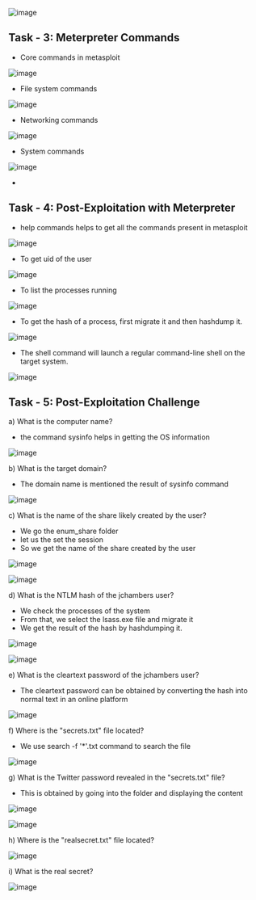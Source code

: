 

![image](https://github.com/Akhilkj123/Cyber-Security/assets/65653010/7d0a895b-7db9-475d-b5c8-03dbcd526b85)

## Task - 3: Meterpreter Commands 
- Core commands in metasploit

![image](https://github.com/Akhilkj123/Cyber-Security/assets/65653010/e3d07955-5041-42aa-841e-2e868db38777)

- File system commands

![image](https://github.com/Akhilkj123/Cyber-Security/assets/65653010/4103c023-ad20-48bc-a493-c179258fe581)

- Networking commands

![image](https://github.com/Akhilkj123/Cyber-Security/assets/65653010/a0a9a816-0a6e-444e-8eff-5658243a852b)

- System commands

![image](https://github.com/Akhilkj123/Cyber-Security/assets/65653010/cb3482a7-9e3b-477f-8602-dff367e94327)

- 
## Task - 4: Post-Exploitation with Meterpreter
- help commands helps to get all the commands present in metasploit

![image](https://github.com/Akhilkj123/Cyber-Security/assets/65653010/a9665a4b-2f3a-4d0b-9783-5c08cb425811)

- To get uid of the user

![image](https://github.com/Akhilkj123/Cyber-Security/assets/65653010/d86b4e20-f76a-4543-a9a9-81273c8e4144)

- To list the processes running

![image](https://github.com/Akhilkj123/Cyber-Security/assets/65653010/78771ed4-f6a7-4b92-aa27-8cee3c5dc9e2)

- To get the hash of a process, first migrate it and then hashdump it.

![image](https://github.com/Akhilkj123/Cyber-Security/assets/65653010/d3eaec09-1471-4f2d-b1ea-f91b0057ee37)

- The shell command will launch a regular command-line shell on the target system.

![image](https://github.com/Akhilkj123/Cyber-Security/assets/65653010/2a38bffb-96b9-47b3-9ac3-f0157c51b7af)


## Task - 5: Post-Exploitation Challenge
a) What is the computer name?

- the command sysinfo helps in getting the OS information 

![image](https://github.com/Akhilkj123/Cyber-Security/assets/65653010/3471c8f6-ccd2-42f9-953f-8fd2051348b5)

b) What is the target domain?
- The domain name is mentioned the result of sysinfo command

![image](https://github.com/Akhilkj123/Cyber-Security/assets/65653010/4e08abaa-e6fa-49ab-b5d4-c6e4521910f4)

c) What is the name of the share likely created by the user?

- We go the enum_share folder
- let us the set the session
- So we get the name of the share created by the user  

![image](https://github.com/Akhilkj123/Cyber-Security/assets/65653010/2b52d347-47c8-487b-bdfe-19bd1ad99b36)

![image](https://github.com/Akhilkj123/Cyber-Security/assets/65653010/1afa3c5b-57df-475c-9d1f-4d4edb6aebf2)

d) What is the NTLM hash of the jchambers user?
- We check the processes of the system
- From that, we select the lsass.exe file and migrate it 
- We get the result of the hash by hashdumping it.

![image](https://github.com/Akhilkj123/Cyber-Security/assets/65653010/109b163e-08ad-492e-9caa-1ad114d92282)

![image](https://github.com/Akhilkj123/Cyber-Security/assets/65653010/4a8647f8-4a11-4ec2-ae7d-7b9959a16fad)

e) What is the cleartext password of the jchambers user?
- The cleartext password can be obtained by converting the hash into normal text in an online platform

![image](https://github.com/Akhilkj123/Cyber-Security/assets/65653010/503af26f-4920-402a-824e-c70da0b0a416)

f) Where is the "secrets.txt"  file located?
- We use search -f '*'.txt command to search the file

![image](https://github.com/Akhilkj123/Cyber-Security/assets/65653010/70d6b9bc-aa79-4309-8661-0f9767ecfd93)

g) What is the Twitter password revealed in the "secrets.txt" file?
- This is obtained by going into the folder and displaying the content

![image](https://github.com/Akhilkj123/Cyber-Security/assets/65653010/e22dabd8-a853-4824-95b1-60f49026aaa1)

![image](https://github.com/Akhilkj123/Cyber-Security/assets/65653010/25c75532-c892-4b0f-b34a-a21b87b47e99)

h) Where is the "realsecret.txt" file located?

![image](https://github.com/Akhilkj123/Cyber-Security/assets/65653010/5a4e9231-d7da-4367-aaf4-de2b3a959a41)

i) What is the real secret?

![image](https://github.com/Akhilkj123/Cyber-Security/assets/65653010/8efb2aca-a3aa-4ece-ac21-f57a7f7e1e36)



